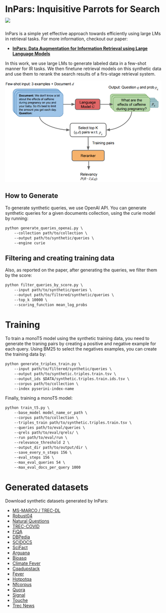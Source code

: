 # InPars: Inquisitive Parrots for Search [<img src="https://img.shields.io/badge/arXiv-2202.05144-b31b1b.svg">](https://https://arxiv.org/abs/2202.05144)

InPars is a simple yet effective approach towards efficiently using large LMs in retrieval tasks. For more information, checkout our paper:

* [**InPars: Data Augmentation for Information Retrieval using Large Language Models**](https://arxiv.org/abs/2202.05144)

In this work, we use large LMs to generate labeled data in a few-shot manner for IR tasks.
We then finetune retrieval models on this synthetic data and use them to rerank the search results of a firs-stage retrieval system.

![Ilustration of our method](src/inpars.png)

## How to Generate
To generate synthetic queries, we use OpenAI API.
You can generate synthetic queries for a given documents collection, using the curie model by running:

```
python generate_queries_openai.py \
    --collection path/to/collection \
    --output path/to/synthetic/queries \
    --engine curie
```

## Filtering and creating training data
Also, as reported on the paper, after generating the queries, we filter them by the score:

```
python filter_queries_by_score.py \
    --input path/to/synthetic/queries \
    --output path/to/filtered/synthetic/queries \
    --top_k 10000 \
    --scoring_function mean_log_probs
```

# Training
To train a monoT5 model using the synthetic training data, you need to generate the traning pairs by creating a positive and negative example for each query.
Using BM25 to select the negatives examples, you can create the training data by:
```
python generate_triples_train.py \
    --input path/to/filtered/synthetic/queries \
    --output path/to/synthetic.triples.train.tsv \
    --output_ids $DATA/synthetic.triples.train.ids.tsv \
    --corpus path/to/collection \
    --index pyserini-index-name
```
Finally, training a monoT5 model:

```
python train_t5.py \
    --base_model model_name_or_path \
    --corpus path/to/collection \
    --triples_train path/to/synthetic.triples.train.tsv \
    --queries path/to/eval/queries \
    --qrels path/to/eval/qrels/ \
    --run path/to/eval/run \
    --relevance_threshold 2 \
    --output_dir path/to/output/dir \
    --save_every_n_steps 156 \
    --eval_steps 156 \
    --max_eval_queries 54 \
    --max_eval_docs_per_query 1000
```

# Generated datasets

Download synthetic datasets generated by InPars:

- [MS-MARCO / TREC-DL](https://zav-public.s3.amazonaws.com/inpars/synthetic_dbpedia_curie_good_bad_more_descriptive.jsonl)
- [Robust04](https://zav-public.s3.amazonaws.com/inpars/synthetic_robust04_curie_more_descriptive.100k.jsonl)
- [Natural Questions](https://zav-public.s3.amazonaws.com/inpars/synthetic_nq_curie_good_bad_more_descriptive.jsonl)
- [TREC-COVID](https://zav-public.s3.amazonaws.com/inpars/synthetic_trec_covid_curie_good_bad_more_descriptive.jsonl)
- [FiQA](https://zav-public.s3.amazonaws.com/inpars/synthetic_fiqa_curie_good_bad_more_descriptive.jsonl)
- [DBPedia](https://zav-public.s3.amazonaws.com/inpars/synthetic_dbpedia_curie_good_bad_more_descriptive.jsonl)
- [SCIDOCS](https://zav-public.s3.amazonaws.com/inpars/scidocs_synt_queries_gptj_20_05.json)
- [SciFact](https://zav-public.s3.amazonaws.com/inpars/scifacts_synt_queries_gptj_20_05.json)
- [Arguana](https://zav-public.s3.amazonaws.com/inpars/arguana/synthetic_queries_gptj_arguana.json)
- [Bioasq](https://zav-public.s3.amazonaws.com/inpars/bioasq/synthetic_queries_gptj_bioasq.json)
- [Climate Fever](https://zav-public.s3.amazonaws.com/inpars/climate_fever/synthetic_queries_gptj_climate_fever.json)
- [Cqadupstack](https://zav-public.s3.amazonaws.com/inpars/cqadupstack/synthetic_queries_gptj_cqadupstack.json)
- [Fever](https://zav-public.s3.amazonaws.com/inpars/fever/synthetic_queries_gptj_fever.json)
- [Hotpotqa](https://zav-public.s3.amazonaws.com/inpars/hotpotqa/synthetic_queries_gptj_hotpotqa.json)
- [Nfcorpus](https://zav-public.s3.amazonaws.com/inpars/nfcorpus/synthetic_queries_gptj_nfcorpus.json)
- [Quora](https://zav-public.s3.amazonaws.com/inpars/quora/synthetic_queries_gptj_quora.json)
- [Signal](https://zav-public.s3.amazonaws.com/inpars/signal/synthetic_queries_gptj_signal.json)
- [Touche](https://zav-public.s3.amazonaws.com/inpars/touche/synthetic_queries_gptj_touche.json)
- [Trec News](https://zav-public.s3.amazonaws.com/inpars/trecnews/synthetic_queries_gptj_trec_news.json)
